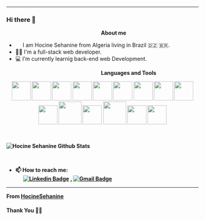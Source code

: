 ***********************************
### Hi there 👋

<!--
**anishghimire603/anishghimire603** is a ✨ _special_ ✨ repository because its `README.md` (this file) appears on your GitHub profile.-->
&nbsp;&nbsp;&nbsp;&nbsp;&nbsp;&nbsp;&nbsp;&nbsp;&nbsp;&nbsp;&nbsp;&nbsp;&nbsp;&nbsp;&nbsp;&nbsp;&nbsp;&nbsp;&nbsp;&nbsp;&nbsp;&nbsp;&nbsp;&nbsp;&nbsp;&nbsp;&nbsp;&nbsp;&nbsp;&nbsp;&nbsp;&nbsp;&nbsp;&nbsp;&nbsp;&nbsp;&nbsp;&nbsp;&nbsp;&nbsp;&nbsp;&nbsp;&nbsp;&nbsp;&nbsp;&nbsp;&nbsp;&nbsp;&nbsp;&nbsp;&nbsp;&nbsp;&nbsp;&nbsp;&nbsp;&nbsp;&nbsp;&nbsp;&nbsp;&nbsp;&nbsp;&nbsp;&nbsp;<b>About me</b> <br>
- <img src ="https://s3.amazonaws.com/pix.iemoji.com/images/emoji/apple/ios-12/256/boy-light-skin-tone.png" height= 15px width = 15px> I am Hocine Sehanine from Algeria living in Brazil 🇩🇿 🇧🇷.
- 🧑‍🎓 I'm a full-stack web developer.
- 💻 I’m currently learnig back-end web Development.

&nbsp;&nbsp;&nbsp;&nbsp;&nbsp;&nbsp;&nbsp;&nbsp;&nbsp;&nbsp;&nbsp;&nbsp;&nbsp;&nbsp;&nbsp;&nbsp;&nbsp;&nbsp;&nbsp;&nbsp;&nbsp;&nbsp;&nbsp;&nbsp;&nbsp;&nbsp;&nbsp;&nbsp;&nbsp;&nbsp;&nbsp;&nbsp;&nbsp;&nbsp;&nbsp;&nbsp;&nbsp;&nbsp;&nbsp;&nbsp;&nbsp;&nbsp;&nbsp;&nbsp;&nbsp;&nbsp;&nbsp;&nbsp;&nbsp;&nbsp;&nbsp;&nbsp;&nbsp;&nbsp;&nbsp;&nbsp;&nbsp;&nbsp;&nbsp;&nbsp;&nbsp;&nbsp;&nbsp;<b><b>Languages and Tools</b> <br>

<p align="center">
  
  <img src="https://cdn.jsdelivr.net/gh/devicons/devicon/icons/visualstudio/visualstudio-plain.svg" width="50px"/>
  <img src="https://cdn.jsdelivr.net/gh/devicons/devicon/icons/html5/html5-original-wordmark.svg" width="50px"/>
  <img src="https://cdn.jsdelivr.net/gh/devicons/devicon/icons/css3/css3-original-wordmark.svg" width="50px"/>
  <img src="https://cdn.jsdelivr.net/gh/devicons/devicon/icons/javascript/javascript-original.svg" width="50px"/>
  <img src="https://cdn.jsdelivr.net/gh/devicons/devicon/icons/npm/npm-original-wordmark.svg" width="50px"/>
  <img src="https://cdn.jsdelivr.net/gh/devicons/devicon/icons/bootstrap/bootstrap-original.svg" width="50px"/>
  <img src="https://cdn.jsdelivr.net/gh/devicons/devicon/icons/jest/jest-plain.svg" width="50px"/>
  <img src="https://cdn.jsdelivr.net/gh/devicons/devicon/icons/react/react-original-wordmark.svg" width="50px"/>
  <img src="https://cdn.jsdelivr.net/gh/devicons/devicon/icons/redux/redux-original.svg" width="50px"/>
  <img src="https://testing-library.com/img/octopus-128x128.png" width="50px"/>
  <img src="https://mui.com/static/logo.png" width="60px"/>
  <img src="https://cdn.jsdelivr.net/gh/devicons/devicon/icons/docker/docker-original.svg" width="50px"/>
  <img src="https://cdn-icons-png.flaticon.com/512/3161/3161158.png" width="60px"/>
  <img src="https://cdn.jsdelivr.net/gh/devicons/devicon/icons/mysql/mysql-original.svg" width="50px"/>
  <img src="https://cdn.jsdelivr.net/gh/devicons/devicon/icons/nodejs/nodejs-original.svg" width="50px"/>

</p>

<br />


![Hocine Sehanine Github Stats](https://github-readme-stats.vercel.app/api?username=HocineSehanine&show_icons=true&theme=tokyonight)

<br /> 

- 📫 How to reach me:<br>
&nbsp;&nbsp;&nbsp;&nbsp;&nbsp;&nbsp;[![Linkedin Badge](https://img.shields.io/badge/-LinkedIn-blue?style=flat-square&logo=Linkedin&logoColor=white&link=https://www.linkedin.com/in/hocine-sehanine-447419143/l/)](https://www.linkedin.com/in/hocine-sehanine-447419143/) , [![Gmail Badge](https://img.shields.io/badge/-Gmail-c14438?style=flat-square&logo=Gmail&logoColor=white&link=mailto:rubalagrawalru@gmail.com.com)](mailto:hocinesehanine1@gmail.com)&nbsp;&nbsp;

*************

From [HocineSehanine](https://github.com/HocineSehanine)

#### Thank You 🙏🏼
